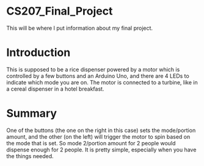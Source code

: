# CS207_Final_Project
This will be where I put information about my final project.

# Introduction
This is supposed to be a rice dispenser powered by a motor which is controlled by a few buttons and an Arduino Uno, and there are 4 LEDs to indicate which mode you are on. The motor is connected to a turbine, like in a cereal dispenser in a hotel breakfast.

# Summary
One of the buttons (the one on the right in this case) sets the mode/portion amount, and the other (on the left) will trigger the motor to spin based on the mode that is set. So mode 2/portion amount for 2 people would dispense enough for 2 people. It is pretty simple, especially when you have the things needed.

